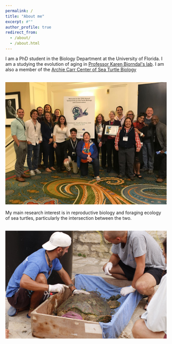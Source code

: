 ```yaml
---
permalink: /
title: "About me"
excerpt: #""
author_profile: true
redirect_from: 
  - /about/
  - /about.html
---
```



I am a PhD student in the Biology Department at the University of Florida. I am a studying the evolution of aging in [Professor Karen Bjorndal's lab](https://biology.ufl.edu/bjorndal/). I am also a member of the [Archie Carr Center of Sea Turtle Biology](https://accstr.ufl.edu/)

<br/><img src='/images/ISTS_charleston.png'>

My main research interest is in reproductive biology and foraging ecology of sea turtles, particularly the intersection between the two.

<br/><img src='/images/sea_turtle_greece1.png'>